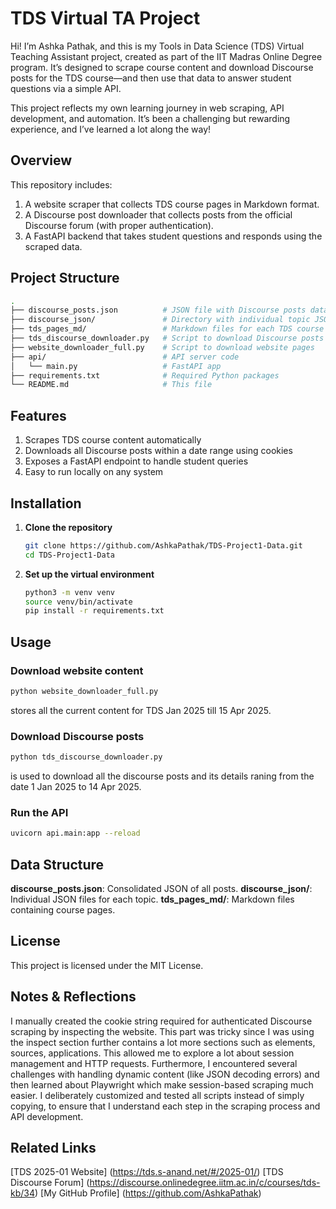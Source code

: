 # TDS Virtual TA Project

Hi! I’m Ashka Pathak, and this is my Tools in Data Science (TDS) Virtual Teaching Assistant project, created as part of the IIT Madras Online Degree program. It’s designed to scrape course content and download Discourse posts for the TDS course—and then use that data to answer student questions via a simple API.

This project reflects my own learning journey in web scraping, API development, and automation. It’s been a challenging but rewarding experience, and I’ve learned a lot along the way!

## Overview

This repository includes:

1. A website scraper that collects TDS course pages in Markdown format.
2. A Discourse post downloader that collects posts from the official Discourse forum (with proper authentication).
3. A FastAPI backend that takes student questions and responds using the scraped data.

## Project Structure
```bash
.
├── discourse_posts.json          # JSON file with Discourse posts data
├── discourse_json/               # Directory with individual topic JSON files
├── tds_pages_md/                 # Markdown files for each TDS course page
├── tds_discourse_downloader.py   # Script to download Discourse posts
├── website_downloader_full.py    # Script to download website pages
├── api/                          # API server code
│   └── main.py                   # FastAPI app
├── requirements.txt              # Required Python packages
└── README.md                     # This file
```

## Features

1. Scrapes TDS course content automatically
2. Downloads all Discourse posts within a date range using cookies
3. Exposes a FastAPI endpoint to handle student queries
4. Easy to run locally on any system

## Installation

1. **Clone the repository**
   ```bash
   git clone https://github.com/AshkaPathak/TDS-Project1-Data.git
   cd TDS-Project1-Data
    ```

2. **Set up the virtual environment**
   ```bash
   python3 -m venv venv
   source venv/bin/activate
   pip install -r requirements.txt
    ```

## Usage

### Download website content
```bash
python website_downloader_full.py
```
stores all the current content for TDS Jan 2025 till 15 Apr 2025.

### Download Discourse posts
```bash
python tds_discourse_downloader.py
``` 
is used to download all the discourse posts and its details raning from the date 1 Jan 2025  to 14 Apr 2025.

### Run the API
```bash
uvicorn api.main:app --reload
```
## Data Structure

**discourse_posts.json**: Consolidated JSON of all posts.
**discourse_json/**: Individual JSON files for each topic.
**tds_pages_md/**: Markdown files containing course pages.

## License

This project is licensed under the MIT License.

## Notes & Reflections

I manually created the cookie string required for authenticated Discourse scraping by inspecting the website. This part was tricky since I was using the inspect section further contains a lot more sections such as elements, sources, applications. This allowed me to explore a lot about session management and HTTP requests. Furthermore, I encountered several challenges with handling dynamic content (like JSON decoding errors) and then learned about Playwright which make session-based scraping much easier. I deliberately customized and tested all scripts instead of simply copying, to ensure that I understand each step in the scraping process and API development.

## Related Links

[TDS 2025-01 Website] (https://tds.s-anand.net/#/2025-01/)
[TDS Discourse Forum] (https://discourse.onlinedegree.iitm.ac.in/c/courses/tds-kb/34)
[My GitHub Profile] (https://github.com/AshkaPathak)